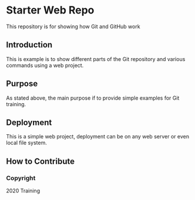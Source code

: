 # Starter Web Repo

This repository is for showing how Git and GitHub work

## Introduction

This is example is to show different parts of the Git repository and various commands using a web project.

## Purpose

As stated above, the main purpose if to provide simple examples for Git training.

## Deployment

This is a simple web project, deployment can be on any web server or even local file system.

## How to Contribute

### Copyright
2020 Training